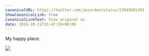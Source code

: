 ```yaml
---
canonicalURL: https://twitter.com/jmjordan/status/27045601293
ShowCanonicalLink: true
CanonicalLinkText: View original on
date: 2010-10-11T15:47:53+00:00
---
```

My happy place.

![](/images/27045601293-175928770.jpg)